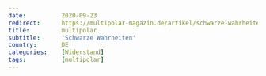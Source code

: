 ```yaml
---
date:          2020-09-23
redirect:      https://multipolar-magazin.de/artikel/schwarze-wahrheiten
title:         multipolar
subtitle:      'Schwarze Wahrheiten'
country:       DE
categories:    [Widerstand]
tags:          [multipolar]
---
```

